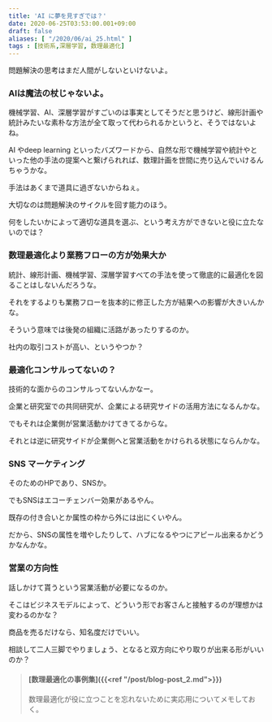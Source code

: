 ```yaml
---
title: 'AI に夢を見すぎでは？'
date: 2020-06-25T03:53:00.001+09:00
draft: false
aliases: [ "/2020/06/ai_25.html" ]
tags : [技術系,深層学習, 数理最適化]
---
```


問題解決の思考はまだ人間がしないといけないよ。

### AIは魔法の杖じゃないよ。

機械学習、AI、深層学習がすごいのは事実としてそうだと思うけど、線形計画や統計みたいな素朴な方法が全て取って代わられるかというと、そうではないよね。

AI やdeep learning といったバズワードから、自然な形で機械学習や統計やといった他の手法の提案へと繋げられれば、数理計画を世間に売り込んでいけるんちゃうかな。

手法はあくまで道具に過ぎないからねぇ。

大切なのは問題解決のサイクルを回す能力のほう。  

何をしたいかによって適切な道具を選ぶ、という考え方ができないと役に立たないのでは？  

### 数理最適化より業務フローの方が効果大か

統計、線形計画、機械学習、深層学習すべての手法を使って徹底的に最適化を図ることはしないんだろうな。

それをするよりも業務フローを抜本的に修正した方が結果への影響が大きいんかな。

そういう意味では後発の組織に活路があったりするのか。

社内の取引コストが高い、というやつか？

### 最適化コンサルってないの？

技術的な面からのコンサルってないんかなー。

企業と研究室での共同研究が、企業による研究サイドの活用方法になるんかな。

でもそれは企業側が営業活動かけてきてるからな。

それとは逆に研究サイドが企業側へと営業活動をかけられる状態にならんかな。

### SNS マーケティング

そのためのHPであり、SNSか。

でもSNSはエコーチェンバー効果があるやん。

既存の付き合いとか属性の枠から外には出にくいやん。

だから、SNSの属性を増やしたりして、ハブになるやつにアピール出来るかどうかなんかな。  

### 営業の方向性

話しかけて貰うという営業活動が必要になるのか。

そこはビジネスモデルによって、どういう形でお客さんと接触するのが理想かは変わるのかな？

商品を売るだけなら、知名度だけでいい。

相談して二人三脚でやりましょう、となると双方向にやり取りが出来る形がいいのか？  

  

  

> #### [数理最適化の事例集]({{<ref "/post/blog-post_2.md">}})
> 
> 数理最適化が役に立つことを忘れないために実応用についてメモしておく。